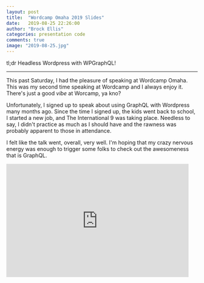 ```yaml
---
layout: post
title:  "Wordcamp Omaha 2019 Slides"
date:   2019-08-25 22:26:00
author: "Brock Ellis"
categories: presentation code
comments: true
image: "2019-08-25.jpg"
---
```


tl;dr Headless Wordpress with WPGraphQL!

---

This past Saturday, I had the pleasure of speaking at Wordcamp Omaha. This was my second time speaking at Wordcamp and I always enjoy it. There's just a good _vibe_ at Worcamp, ya kno?

Unfortunately, I signed up to speak about using GraphQL with Wordpress many months ago. Since the time I signed up, the kids went back to school, I started a new job, and The International 9 was taking place. Needless to say, I didn't practice as much as I should have and the rawness was probably apparent to those in attendance.

I felt like the talk went, overall, very well. I'm hoping that my crazy nervous energy was enough to trigger some folks to check out the awesomeness that is GraphQL.

<iframe src="https://docs.google.com/presentation/d/e/2PACX-1vRsGhYedIMABhdgheezEhJ4AKTNGmuONEgWjUbHIBifgLoKPC3HJleDilKOYY6cro2JaUZqPdeRzDlq/embed?start=false&loop=false&delayms=10000" frameborder="0" width="480" height="299" allowfullscreen="true" mozallowfullscreen="true" webkitallowfullscreen="true"></iframe>
